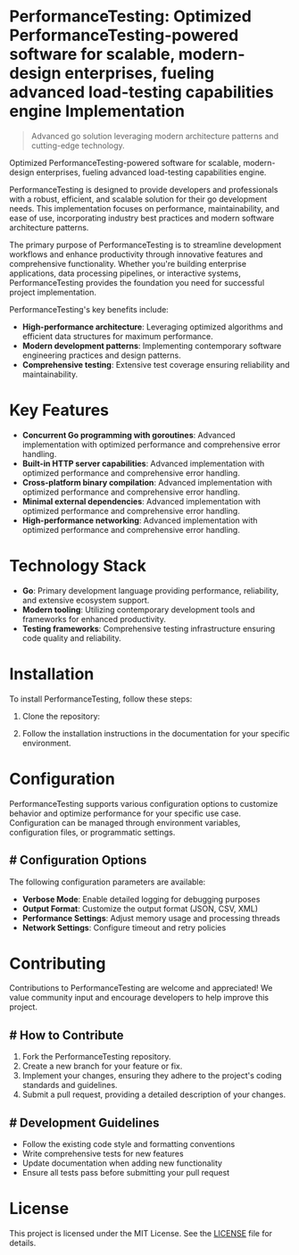 <!-- fallback_PerformanceTesting_20250810033410_27534 -->

# PerformanceTesting: Optimized PerformanceTesting-powered software for scalable, modern-design enterprises, fueling advanced load-testing capabilities engine Implementation
> Advanced go solution leveraging modern architecture patterns and cutting-edge technology.

Optimized PerformanceTesting-powered software for scalable, modern-design enterprises, fueling advanced load-testing capabilities engine.

PerformanceTesting is designed to provide developers and professionals with a robust, efficient, and scalable solution for their go development needs. This implementation focuses on performance, maintainability, and ease of use, incorporating industry best practices and modern software architecture patterns.

The primary purpose of PerformanceTesting is to streamline development workflows and enhance productivity through innovative features and comprehensive functionality. Whether you're building enterprise applications, data processing pipelines, or interactive systems, PerformanceTesting provides the foundation you need for successful project implementation.

PerformanceTesting's key benefits include:

* **High-performance architecture**: Leveraging optimized algorithms and efficient data structures for maximum performance.
* **Modern development patterns**: Implementing contemporary software engineering practices and design patterns.
* **Comprehensive testing**: Extensive test coverage ensuring reliability and maintainability.

# Key Features

* **Concurrent Go programming with goroutines**: Advanced implementation with optimized performance and comprehensive error handling.
* **Built-in HTTP server capabilities**: Advanced implementation with optimized performance and comprehensive error handling.
* **Cross-platform binary compilation**: Advanced implementation with optimized performance and comprehensive error handling.
* **Minimal external dependencies**: Advanced implementation with optimized performance and comprehensive error handling.
* **High-performance networking**: Advanced implementation with optimized performance and comprehensive error handling.

# Technology Stack

* **Go**: Primary development language providing performance, reliability, and extensive ecosystem support.
* **Modern tooling**: Utilizing contemporary development tools and frameworks for enhanced productivity.
* **Testing frameworks**: Comprehensive testing infrastructure ensuring code quality and reliability.

# Installation

To install PerformanceTesting, follow these steps:

1. Clone the repository:


2. Follow the installation instructions in the documentation for your specific environment.

# Configuration

PerformanceTesting supports various configuration options to customize behavior and optimize performance for your specific use case. Configuration can be managed through environment variables, configuration files, or programmatic settings.

## # Configuration Options

The following configuration parameters are available:

* **Verbose Mode**: Enable detailed logging for debugging purposes
* **Output Format**: Customize the output format (JSON, CSV, XML)
* **Performance Settings**: Adjust memory usage and processing threads
* **Network Settings**: Configure timeout and retry policies

# Contributing

Contributions to PerformanceTesting are welcome and appreciated! We value community input and encourage developers to help improve this project.

## # How to Contribute

1. Fork the PerformanceTesting repository.
2. Create a new branch for your feature or fix.
3. Implement your changes, ensuring they adhere to the project's coding standards and guidelines.
4. Submit a pull request, providing a detailed description of your changes.

## # Development Guidelines

* Follow the existing code style and formatting conventions
* Write comprehensive tests for new features
* Update documentation when adding new functionality
* Ensure all tests pass before submitting your pull request

# License

This project is licensed under the MIT License. See the [LICENSE](https://github.com/laurindoisaac/PerformanceTesting/blob/main/LICENSE) file for details.
